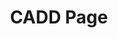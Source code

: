 ---
title: "CADD Page"
meta_title: "Team 5401 - CADD"
description: "Computer Aided Design & Drawing"
draft: false
--- 